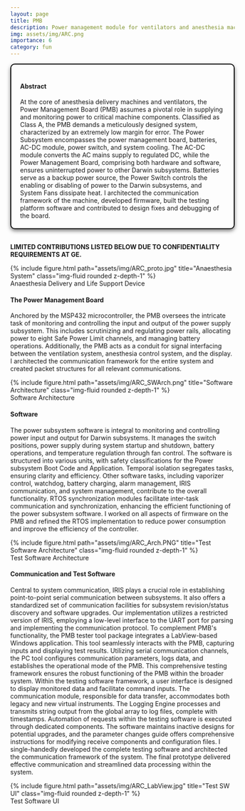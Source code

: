 ```yaml
---
layout: page
title: PMB
description: Power management module for ventilators and anesthesia machines.
img: assets/img/ARC.png
importance: 6
category: fun
---
```



<head>
    <meta charset="UTF-8">
    <meta name="viewport" content="width=device-width, initial-scale=1.0">
    <style>
        .info-box {
            border: 2px solid #000000; /* Border color */
            padding: 20px; /* Padding inside the box */
            border-radius: 10px; /* Rounded corners */
            box-shadow: 0 4px 8px rgba(0, 0, 0, 0.5); /* Box shadow for a subtle lift */
            max-width: 800px; /* Maximum width of the box */
            text-align: left;
        }
        .info-box p {
            margin: 0; /* Remove default margin for better spacing */
        }
    </style>
</head>

<div class="info-box">
 <h4><b>Abstract</b></h4>
<p>
At the core of anesthesia delivery machines and ventilators, the Power Management Board (PMB) assumes a pivotal role in supplying and monitoring power to critical machine components. Classified as Class A, the PMB demands a meticulously designed system, characterized by an extremely low margin for error. The Power Subsystem encompasses the power management board, batteries, AC-DC module, power switch, and system cooling. The AC-DC module converts the AC mains supply to regulated DC, while the Power Management Board, comprising both hardware and software, ensures uninterrupted power to other Darwin subsystems. Batteries serve as a backup power source, the Power Switch controls the enabling or disabling of power to the Darwin subsystems, and System Fans dissipate heat. I architected the communication framework of the machine, developed firmware, built the testing platform software and contributed to design fixes and debugging of the board.
</p></div> 
<br>

<b>LIMITED CONTRIBUTIONS LISTED BELOW DUE TO CONFIDENTIALITY REQUIREMENTS AT GE.</b>


<div class="img">
        {% include figure.html path="assets/img/ARC_proto.jpg" title="Anaesthesia System" class="img-fluid rounded z-depth-1" %}
</div>
<div class="caption">
    Anaesthesia Delivery and Life Support Device
</div>

<h4>The Power Management Board</h4>

Anchored by the MSP432 microcontroller, the PMB oversees the intricate task of monitoring and controlling the input and output of the power supply subsystem. This includes scrutinizing and regulating power rails, allocating power to eight Safe Power Limit channels, and managing battery operations. Additionally, the PMB acts as a conduit for signal interfacing between the ventilation system, anesthesia control system, and the display. I architected the communication framework for the entire system and created packet structures for all relevant communications. 

<div class="row justify-content-center">
    <div class="col-sm mt-3 mt-md-0 text-center">
        <div class="img">
            {% include figure.html path="assets/img/ARC_SWArch.png" title="Software Architecture" class="img-fluid rounded z-depth-1" %}
        </div>
        <div class="caption">
            Software Architecture
        </div>
    </div>
</div>

<h4>Software</h4>

The power subsystem software is integral to monitoring and controlling power input and output for Darwin subsystems. It manages the switch positions, power supply during system startup and shutdown, battery operations, and temperature regulation through fan control. The software is structured into various units, with safety classifications for the Power subsystem Boot Code and Application. Temporal isolation segregates tasks, ensuring clarity and efficiency. Other software tasks, including vaporizer control, watchdog, battery charging, alarm management, IRIS communication, and system management, contribute to the overall functionality. RTOS synchronization modules facilitate inter-task communication and synchronization, enhancing the efficient functioning of the power subsystem software. I worked on all aspects of firmware on the PMB and refined the RTOS implementation to reduce power consumption and improve the efficiency of the controller.

<div class="img">
        {% include figure.html path="assets/img/ARC_Arch.PNG" title="Test Software Architecture" class="img-fluid rounded z-depth-1" %}
</div>
<div class="caption">
    Test Software Architecture
</div>

<h4>Communication and Test Software</h4>

Central to system communication, IRIS plays a crucial role in establishing point-to-point serial communication between subsystems. It also offers a standardized set of communication facilities for subsystem revision/status discovery and software upgrades. Our implementation utilizes a restricted version of IRIS, employing a low-level interface to the UART port for parsing and implementing the communication protocol. To complement PMB's functionality, the PMB tester tool package integrates a LabView-based Windows application. This tool seamlessly interacts with the PMB, capturing inputs and displaying test results. Utilizing serial communication channels, the PC tool configures communication parameters, logs data, and establishes the operational mode of the PMB. This comprehensive testing framework ensures the robust functioning of the PMB within the broader system. Within the testing software framework, a user interface is designed to display monitored data and facilitate command inputs. The communication module, responsible for data transfer, accommodates both legacy and new virtual instruments. The Logging Engine processes and transmits string output from the global array to log files, complete with timestamps. Automation of requests within the testing software is executed through dedicated components. The software maintains inactive designs for potential upgrades, and the parameter changes guide offers comprehensive instructions for modifying receive components and configuration files. I single-handedly developed the complete testing software and architected the communication framework of the system. The final prototype delivered effective communication and streamlined data processing within the system.


<div class="img">
        {% include figure.html path="assets/img/ARC_LabView.jpg" title="Test SW UI" class="img-fluid rounded z-depth-1" %}
</div>
<div class="caption">
    Test Software UI
</div>